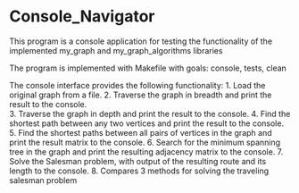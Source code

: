 # Console_Navigator
This program is a console application for testing the functionality of the implemented my_graph and my_graph_algorithms libraries 

The program is implemented with Makefile with goals: console, tests, clean

The console interface provides the following functionality:
    1. Load the original graph from a file.
    2. Traverse the graph in breadth and print the result to the console.   
    3. Traverse the graph in depth and print the result to the console.
    4. Find the shortest path between any two vertices and print the result to the console.
    5. Find the shortest paths between all pairs of vertices in the graph and print the result matrix to the console.
    6. Search for the minimum spanning tree in the graph and print the resulting adjacency matrix to the console.
    7. Solve the Salesman problem, with output of the resulting route and its length to the console.
    8. Compares 3 methods for solving the traveling salesman problem
